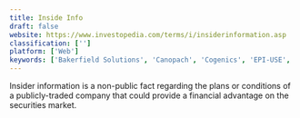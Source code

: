 ```yaml
---
title: Inside Info
draft: false 
website: https://www.investopedia.com/terms/i/insiderinformation.asp
classification: ['']
platform: ['Web']
keywords: ['Bakerfield Solutions', 'Canopach', 'Cogenics', 'EPI-USE', 'Lydon Group']
---
```

Insider information is a non-public fact regarding the plans or conditions of a publicly-traded company that could provide a financial advantage on the securities market.